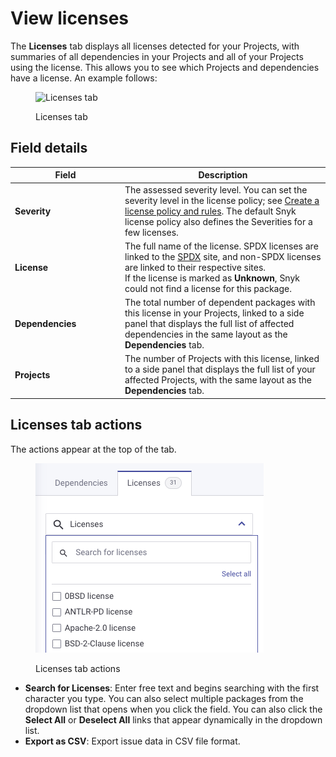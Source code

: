 # View licenses

The **Licenses** tab displays all licenses detected for your Projects, with summaries of all dependencies in your Projects and all of your Projects using the license. This allows you to see which Projects and dependencies have a license. An example follows:

<div align="left"><figure><img src="../../../.gitbook/assets/Screenshot 2023-05-11 at 15.38.44.png" alt="Licenses tab"><figcaption><p>Licenses tab</p></figcaption></figure></div>

## **Field details**

<table><thead><tr><th width="162">Field</th><th>Description</th></tr></thead><tbody><tr><td><strong>Severity</strong></td><td>The assessed severity level. You can set the severity level in the license policy; see <a href="../../policies/license-policies/create-a-license-policy-and-rules.md">Create a license policy and rules</a>. The default Snyk license policy also defines the Severities for a few licenses.</td></tr><tr><td><strong>License</strong></td><td>The full name of the license. SPDX licenses are linked to the <a href="https://spdx.org/licenses/">SPDX</a> site, and non-SPDX licenses are linked to their respective sites.<br>If the license is marked as <strong>Unknown</strong>, Snyk could not find a license for this package.</td></tr><tr><td><strong>Dependencies</strong></td><td>The total number of dependent packages with this license in your Projects, linked to a side panel that displays the full list of affected dependencies in the same layout as the <strong>Dependencies</strong> tab.</td></tr><tr><td><strong>Projects</strong></td><td>The number of Projects with this license, linked to a side panel that displays the full list of your affected Projects, with the same layout as the <strong>Dependencies</strong> tab.</td></tr></tbody></table>

## **Licenses tab actions**

The actions appear at the top of the tab.

<div align="left"><figure><img src="../../../.gitbook/assets/Screenshot 2023-05-11 at 15.50.22 (1).png" alt="Licenses tab actions"><figcaption><p>Licenses tab actions</p></figcaption></figure></div>

* **Search for Licenses**: Enter free text and begins searching with the first character you type. You can also select multiple packages from the dropdown list that opens when you click the field. You can also click the **Select All** or **Deselect All** links that appear dynamically in the dropdown list.
* **Export as CSV**: Export issue data in CSV file format.
